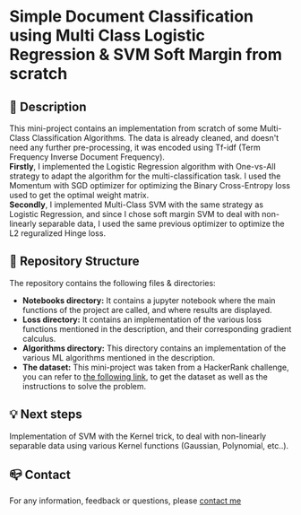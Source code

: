 # Simple Document Classification using Multi Class Logistic Regression & SVM Soft Margin from scratch

## :monocle_face: Description

This mini-project contains an implementation from scratch of some Multi-Class Classification Algorithms. The data is already cleaned, and doesn't need any further pre-processing, it was encoded using Tf-idf (Term Frequency Inverse Document Frequency).<br />
**Firstly**, I implemented the Logistic Regression algorithm with One-vs-All strategy to adapt the algorithm for the multi-classification task. I used the Momentum with SGD optimizer for optimizing the Binary Cross-Entropy loss used to get the optimal weight matrix.<br />
**Secondly**, I implemented Multi-Class SVM with the same strategy as Logistic Regression, and since I chose soft margin SVM to deal with non-linearly separable data, I used the same previous optimizer to optimize the L2 reguralized Hinge loss. <br />

## :rocket: Repository Structure

The repository contains the following files & directories:

- **Notebooks directory:** It contains a jupyter notebook where the main functions of the project are called, and where results are displayed.
- **Loss directory:** It contains an implementation of the various loss functions mentioned in the description, and their corresponding gradient calculus.
- **Algorithms directory:** This directory contains an implementation of the various ML algorithms mentioned in the description.
- **The dataset:** This mini-project was taken from a HackerRank challenge, you can refer to [the following link](https://www.hackerrank.com/challenges/document-classification/problem), to get the dataset as well as the instructions to solve the problem.

## :bulb: Next steps

Implementation of SVM with the Kernel trick, to deal with non-linearly separable data using various Kernel functions (Gaussian, Polynomial, etc..).

## :mailbox_closed: Contact

For any information, feedback or questions, please [contact me][anas-email]

[anas-email]: mailto:ahouzi2000@hotmail.fr
